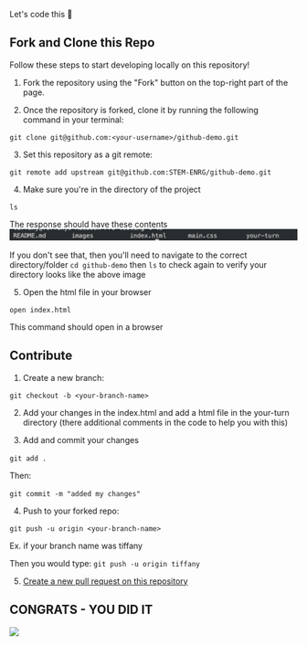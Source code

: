 Let's code this 💪

## Fork and Clone this Repo

Follow these steps to start developing locally on this repository!

1. Fork the repository using the "Fork" button on the top-right part of the page.

2. Once the repository is forked, clone it by running the following command in your terminal:

```
git clone git@github.com:<your-username>/github-demo.git
```

3. Set this repository as a git remote:
```
git remote add upstream git@github.com:STEM-ENRG/github-demo.git
```

4. Make sure you're in the directory of the project
```
ls
```
The response should have these contents
<img src="images/set-up-github-repository.png">

If you don't see that, then you'll need to navigate to the correct directory/folder
`cd github-demo` then `ls` to check again to verify your directory looks like the above image

5. Open the html file in your browser
```
open index.html
```
This command should open in a browser

## Contribute
1. Create a new branch:
```
git checkout -b <your-branch-name>
```

2. Add your changes in the index.html and add a html file in the your-turn directory (there additional comments in the code to help you with this)

3. Add and commit your changes

`git add .`

Then:

`git commit -m "added my changes"`

4. Push to your forked repo:
```
git push -u origin <your-branch-name>
```
Ex. if your branch name was tiffany

Then you would type:
`git push -u origin tiffany`

5. [Create a new pull request on this repository](https://docs.github.com/en/github/collaborating-with-issues-and-pull-requests/creating-a-pull-request)

<h2>CONGRATS - YOU DID IT</h2>
<img src="https://media2.giphy.com/media/RX7N03MEUafW8/giphy.webp?cid=ecf05e476q97sec4h48sindwbyhzr1ks5fc3l0ejdoph2dl7&rid=giphy.webp&ct=g">